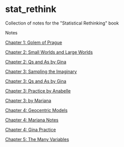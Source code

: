 # stat_rethink
Collection of notes for the "Statistical Rethinking" book

Notes

[Chapter 1: Golem of Prague](https://femiguez.github.io/stat_rethink/notes/chapter_01/ch_01_Golem_of_Prague.html)

[Chapter 2: Small Worlds and Large Worlds](https://femiguez.github.io/stat_rethink/notes/chapter_02/ch_02_Small_Worlds_and_Large_Worlds.html)

[Chapter 2: Qs and As by Gina](https://femiguez.github.io/stat_rethink/notes/chapter_02/ch_02_Qs-gina.html)

[Chapter 3: Sampling the Imaginary](https://femiguez.github.io/stat_rethink/notes/chapter_03/ch_03_Sampling_the_Imaginary.html)

[Chapter 3: Qs and As by Gina](https://femiguez.github.io/stat_rethink/notes/chapter_03/ch_03_Qs-gina.html)

[Chapter 3: Practice by Anabelle](https://femiguez.github.io/stat_rethink/notes/chapter_03/Practice_chap3_Anabelle.html)

[Chapter 3:  by Mariana](https://femiguez.github.io/stat_rethink/notes/chapter_03/Stat-rethink_Chap3_mariana.html)

[Chapter 4: Geocentric Models](https://femiguez.github.io/stat_rethink/notes/chapter_04/ch_04_Geocentric_Models.html)

[Chapter 4: Mariana Notes](https://femiguez.github.io/stat_rethink/notes/chapter_04/Stat-rethink_Chap4_mariana.html)

[Chapter 4: Gina Practice](https://femiguez.github.io/stat_rethink/notes/chapter_04/ch_04_practice-gina.html)

[Chapter 5: The Many Variables](https://femiguez.github.io/stat_rethink/notes/chapter_05/ch_05_The_Many_Variables.html)



